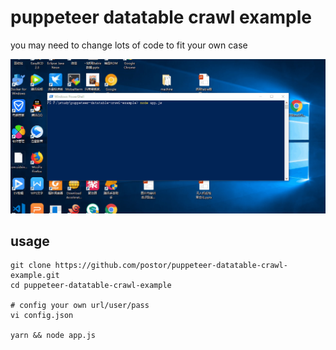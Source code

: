 # puppeteer datatable crawl example

you may need to change lots of code to fit your own case

![preview](./lg-full.gif)

## usage

```
git clone https://github.com/postor/puppeteer-datatable-crawl-example.git
cd puppeteer-datatable-crawl-example

# config your own url/user/pass
vi config.json 

yarn && node app.js
```